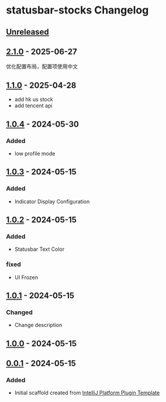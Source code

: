 <!-- Keep a Changelog guide -> https://keepachangelog.com -->

# statusbar-stocks Changelog

## [Unreleased]

## [2.1.0] - 2025-06-27

优化配置布局，配置项使用中文

## [1.1.0] - 2025-04-28

- add hk us stock
- add tencent api

## [1.0.4] - 2024-05-30

### Added

- low profile mode

## [1.0.3] - 2024-05-15

### Added

- Indicator Display Configuration

## [1.0.2] - 2024-05-15

### Added

- Statusbar Text Color

### fixed

- UI Frozen

## [1.0.1] - 2024-05-15

### Changed

- Change description

## [1.0.0] - 2024-05-15

## [0.0.1] - 2024-05-15

### Added

- Initial scaffold created from [IntelliJ Platform Plugin Template](https://github.com/JetBrains/intellij-platform-plugin-template)

[Unreleased]: https://github.com/hms58/statusbar-stocks-plus/compare/v2.1.0...HEAD
[2.1.0]: https://github.com/hms58/statusbar-stocks-plus/compare/v1.1.0...v2.1.0
[1.1.0]: https://github.com/hms58/statusbar-stocks-plus/compare/v1.0.4...v1.1.0
[1.0.4]: https://github.com/hms58/statusbar-stocks-plus/compare/v1.0.3...v1.0.4
[1.0.3]: https://github.com/xiaohundun/statusbar-stocks/compare/v1.0.2...v1.0.3
[1.0.2]: https://github.com/xiaohundun/statusbar-stocks/compare/v1.0.0...v1.0.2
[1.0.1]: https://github.com/xiaohundun/statusbar-stocks/compare/v1.0.0...v1.0.1
[1.0.0]: https://github.com/xiaohundun/statusbar-stocks/compare/v0.0.1...v1.0.0
[0.0.1]: https://github.com/xiaohundun/statusbar-stocks/commits/v0.0.1
